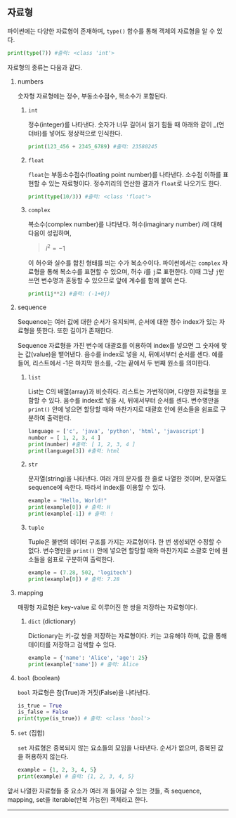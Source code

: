 ## 자료형

파이썬에는 다양한 자료형이 존재하며, `type()` 함수를 통해 객체의 자료형을 알 수 있다.

```python
print(type(7)) #출력: <class 'int'>
```

자료형의 종류는 다음과 같다.

1.  numbers

    숫자형 자료형에는 정수, 부동소수점수, 복소수가 포함된다.

    1. `int`

       정수(integer)를 나타낸다. 숫자가 너무 길어서 읽기 힘들 때 아래와 같이 \_(언더바)를 넣어도 정상적으로 인식한다.

       ```python
       print(123_456 + 2345_6789) #출력: 23580245
       ```

    2. `float`

       `float`는 부동소수점수(floating point number)를 나타낸다. 소수점 이하를 표현할 수 있는 자료형이다. 정수끼리의 연산한 결과가 `float`로 나오기도 한다.

       ```python
       print(type(10/3)) #출력: <class 'float'>
       ```

    3. `complex`

       복소수(complex number)를 나타낸다. 허수(imaginary number) $i$에 대해 다음이 성립하며,

       > $i^2 = -1$

       이 허수와 실수를 합친 형태를 띄는 수가 복소수이다. 파이썬에서는 `complex` 자료형을 통해 복소수를 표현할 수 있으며, 허수 $i$를 `j`로 표현한다. 이때 그냥 `j`만 쓰면 변수명과 혼동할 수 있으므로 앞에 계수를 함께 붙여 쓴다.

       ```python
       print(1j**2) #출력: (-1+0j)
       ```

2.  sequence

    Sequence는 여러 값에 대한 순서가 유지되며, 순서에 대한 정수 index가 있는 자료형을 뜻한다. 또한 길이가 존재한다.

    Sequence 자료형을 가진 변수에 대괄호를 이용하여 index를 넣으면 그 숫자에 맞는 값(value)을 뱉어낸다. 음수를 index로 넣을 시, 뒤에서부터 순서를 센다. 예를 들어, 리스트에서 -1은 마지막 원소를, -2는 끝에서 두 번째 원소를 의미한다.

    1.  `list`

        List는 C의 배열(array)과 비슷하다. 리스트는 가변적이며, 다양한 자료형을 포함할 수 있다. 음수를 index로 넣을 시, 뒤에서부터 순서를 센다. 변수명만을 `print()` 안에 넣으면 할당할 때와 마찬가지로 대괄호 안에 원소들을 쉼표로 구분하여 출력한다.

        ```python
        language = ['c', 'java', 'python', 'html', 'javascript']
        number = [ 1, 2, 3, 4 ]
        print(number) #출력: [ 1, 2, 3, 4 ]
        print(language[3]) #출력: html
        ```

    1.  `str`

        문자열(string)을 나타낸다. 여러 개의 문자를 한 줄로 나열한 것이며, 문자열도 sequence에 속한다. 따라서 index를 이용할 수 있다.

        ```python
        example = "Hello, World!"
        print(example[0]) # 출력: H
        print(example[-1]) # 출력: !
        ```

    1.  `tuple`

        Tuple은 불변의 데이터 구조를 가지는 자료형이다. 한 번 생성되면 수정할 수 없다. 변수명만을 `print()` 안에 넣으면 할당할 때와 마찬가지로 소괄호 안에 원소들을 쉼표로 구분하여 출력한다.

        ```python
        example = (7.28, 502, 'logitech')
        print(example[0]) # 출력: 7.28
        ```

3.  mapping

    매핑형 자료형은 key-value 로 이루어진 한 쌍을 저장하는 자료형이다.

    1.  `dict` (dictionary)

        Dictionary는 키-값 쌍을 저장하는 자료형이다. 키는 고유해야 하며, 값을 통해 데이터를 저장하고 검색할 수 있다.

        ```python
        example = {'name': 'Alice', 'age': 25}
        print(example['name']) # 출력: Alice
        ```

4.  `bool` (boolean)

    `bool` 자료형은 참(True)과 거짓(False)을 나타낸다.

    ```python
    is_true = True
    is_false = False
    print(type(is_true)) # 출력: <class 'bool'>
    ```

5.  `set` (집합)

    `set` 자료형은 중복되지 않는 요소들의 모임을 나타낸다. 순서가 없으며, 중복된 값을 허용하지 않는다.

    ```python
    example = {1, 2, 3, 4, 5}
    print(example) # 출력: {1, 2, 3, 4, 5}
    ```

앞서 나열한 자료형들 중 요소가 여러 개 들어갈 수 있는 것들, 즉 sequence, mapping, set을 iterable(반복 가능한) 객체라고 한다.

---
